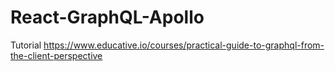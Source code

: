 # React-GraphQL-Apollo

Tutorial https://www.educative.io/courses/practical-guide-to-graphql-from-the-client-perspective
